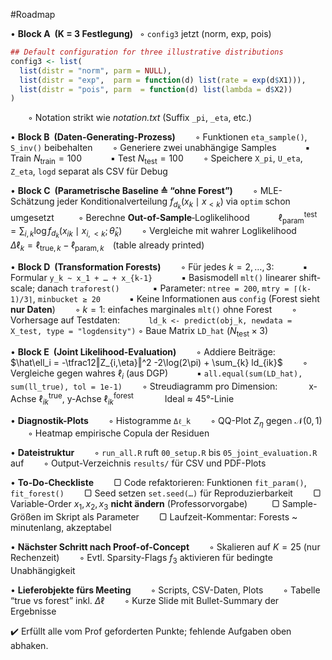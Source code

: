 #Roadmap

• **Block A (K = 3 Festlegung)**
 ◦ `config3` jetzt (norm, exp, pois)
```r
## Default configuration for three illustrative distributions
config3 <- list(
  list(distr = "norm", parm = NULL),
  list(distr = "exp",  parm = function(d) list(rate = exp(d$X1))),
  list(distr = "pois", parm  = function(d) list(lambda = d$X2))
)
```
  ◦ Notation strikt wie *notation.txt* (Suffix `_pi`, `_eta`, etc.)

• **Block B (Daten-Generating-Prozess)**
  ◦ Funktionen `eta_sample()`, `S_inv()` beibehalten
  ◦ Generiere zwei unabhängige Samples
   ▪ Train $N_{\text{train}} = 100$
   ▪ Test $N_{\text{test}} = 100$
  ◦ Speichere `X_pi`, `U_eta`, `Z_eta`, `logd` separat als CSV für Debug

• **Block C (Parametrische Baseline ≙ “ohne Forest”)**
  ◦ MLE-Schätzung jeder Konditional­verteilung $f_{d_k}\bigl(x_k\mid x_{<k}\bigr)$ via `optim` schon umgesetzt 
  ◦ Berechne **Out-of-Sample**‐Loglikelihood
   $\ell_{\text{param}}^{\text{test}} = \sum_{i,k}\log f_{d_k}(x_{ik}\mid x_{i,<k};\hat\theta_k)$
  ◦ Vergleiche mit wahrer Loglikelihood
   $\Delta\ell_k = \ell_{\text{true},k} - \ell_{\text{param},k}$ (table already printed)

• **Block D (Transformation Forests)**
  ◦ Für jedes $k=2,\dots,3$:
   ▪ Formular `y_k ~ x_1 + … + x_{k-1}`
   ▪ Basismodell `mlt()` linearer shift-scale; danach `traforest()` 
   ▪ Parameter: `ntree = 200`, `mtry = ⌈(k-1)/3⌉`, `minbucket ≥ 20`
   ▪ Keine Informationen aus `config` (Forest sieht **nur Daten**)
  ◦ $k=1$: einfaches marginales `mlt()` ohne Forest
  ◦ Vorhersage auf Testdaten:
   `ld_k <- predict(obj_k, newdata = X_test, type = "logdensity")`
◦ Baue Matrix `LD_hat` ($N_{\text{test}}\times3$)

• **Block E (Joint Likelihood-Evaluation)**
  ◦ Addiere Beiträge:
   $\hat\ell_i = -\tfrac12‖Z_{i,\eta}‖^2 -2\log(2\pi) + \sum_{k} ld_{ik}$
  ◦ Vergleiche gegen wahres $\ell_i$ (aus DGP)
   ▪ `all.equal(sum(LD_hat), sum(ll_true), tol = 1e-1)`
  ◦ Streudiagramm pro Dimension:
    x-Achse $\ell_{ik}^{\text{true}}$, y-Achse $\ell_{ik}^{\text{forest}}$
    Ideal ≈ 45°-Linie

• **Diagnostik-Plots**
  ◦ Histogramme `Δℓ_k`
  ◦ QQ-Plot $Z_{\eta}$ gegen $\mathcal N(0,1)$
  ◦ Heatmap empirische Copula der Residuen

• **Dateistruktur**
  ◦ `run_all.R` ruft `00_setup.R` bis `05_joint_evaluation.R` auf
  ◦ Output-Verzeichnis `results/` für CSV und PDF-Plots

• **To-Do-Checkliste**
  ▢ Code refaktorieren: Funktionen `fit_param()`, `fit_forest()`
  ▢ Seed setzen `set.seed(…)` für Reproduzierbarkeit
  ▢ Variable-Order $x_1,x_2,x_3$ **nicht ändern** (Professor­vorgabe) 
  ▢ Sample-Größen im Skript als Parameter
  ▢ Laufzeit-Kommentar: Forests \~ minuten­lang, akzeptabel

• **Nächster Schritt nach Proof-of-Concept**
  ◦ Skalieren auf $K=25$ (nur Rechenzeit)
  ◦ Evtl. Sparsity-Flags $f_3$ aktivieren für bedingte Unabhängigkeit 

• **Lieferobjekte fürs Meeting**
  ◦ Scripts, CSV-Daten, Plots
  ◦ Tabelle “true vs forest” inkl. $\Delta\ell$
  ◦ Kurze Slide mit Bullet-Summary der Ergebnisse

✔️ Erfüllt alle vom Prof geforderten Punkte; fehlende Aufgaben oben abhaken.
